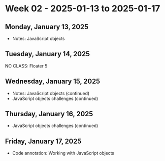 # Week 02 - 2025-01-13 to 2025-01-17

## Monday, January 13, 2025

- Notes: JavaScript objects

## Tuesday, January 14, 2025

NO CLASS: Floater 5

## Wednesday, January 15, 2025

- Notes: JavaScript objects (continued)
- JavaScript objects challenges (continued)

## Thursday, January 16, 2025

- JavaScript objects challenges (continued)

## Friday, January 17, 2025

- Code annotation: Working with JavaScript objects
